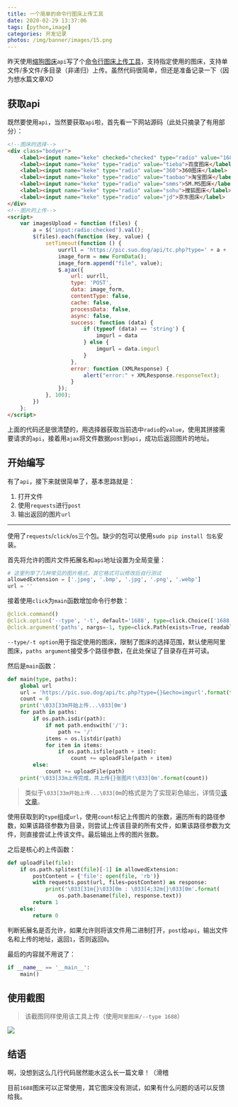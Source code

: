 ```yaml
---
title: 一个简单的命令行图床上传工具
date: 2020-02-29 13:37:06
tags: [python,image]
categories: 开发记录
photos: /img/banner/images/15.png
---
```


昨天使用[缩狗图床](https://pic.suo.dog)`api`写了个[命令行图床上传工具](https://github.com/jeasonlau/python-scripts/blob/master/imagehost.py)，支持指定使用的图床，支持单文件/多文件/多目录（非递归）上传。虽然代码很简单，但还是准备记录一下（因为想水篇文章XD

<!--more-->

## 获取api

既然要使用`api`，当然要获取`api`啦，首先看一下网站源码（此处只摘录了有用部分）：

```html
<!--图床的选择-->
<div class="bodyer">
    <label><input name="keke" checked="checked" type="radio" value="1688">阿里图床</label>
    <label><input name="keke" type="radio" value="tieba">百度图床</label>
    <label><input name="keke" type="radio" value="360">360图床</label>
    <label><input name="keke" type="radio" value="taobao">淘宝图床</label>
    <label><input name="keke" type="radio" value="smms">SM.MS图床</label>
    <label><input name="keke" type="radio" value="sohu">搜狐图床</label>
    <label><input name="keke" type="radio" value="jd">京东图床</label>
</div>
<!--图片的上传-->
<script>
    var imagesUpload = function (files) {
        a = $('input:radio:checked').val();
        $(files).each(function (key, value) {
            setTimeout(function () {
                uurrll = 'https://pic.suo.dog/api/tc.php?type=' + a + '&echo=imgurl'
                image_form = new FormData();
                image_form.append("file", value);
                $.ajax({
                    url: uurrll,
                    type: 'POST',
                    data: image_form,
                    contentType: false,
                    cache: false,
                    processData: false,
                    async: false,
                    success: function (data) {
                        if (typeof (data) == 'string') {
                            imgurl = data
                        } else {
                            imgurl = data.imgurl
                        }
                    },
                    error: function (XMLResponse) {
                        alert("error:" + XMLResponse.responseText);
                    }
                });
            }, 100);
        })
    };
</script>
```

上面的代码还是很清楚的，用选择器获取当前选中`radio`的`value`，使用其拼接需要请求的`api`，接着用`ajax`将文件数据`post`到`api`，成功后返回图片的地址。

## 开始编写

有了`api`，接下来就很简单了，基本思路就是：

1. 打开文件
2. 使用`requests`进行`post`
3. 输出返回的图片`url`

----

使用了`requests`/`click`/`os`三个包。缺少的包可以使用`sudo pip install 包名`安装。

首先将允许的图片文件拓展名和`api`地址设置为全局变量：

```python
# 这里列举了几种常见的图片格式，其它格式可以修改后自行测试
allowedExtension = ['.jpeg', '.bmp', '.jpg', '.png', '.webp']
url = ''
```

接着使用`click`为`main`函数增加命令行参数：

```python
@click.command()
@click.option('--type', '-t', default='1688', type=click.Choice(['1688', 'tieba', '360', 'taobao', 'smms', 'sohu', 'jd']), help='image hosting service.')
@click.argument('paths', nargs=-1, type=click.Path(exists=True, readable=True))
```

`--type/-t option`用于指定使用的图床，限制了图床的选择范围，默认使用阿里图床，`paths argument`接受多个路径参数，在此处保证了目录存在并可读。

然后是`main`函数：

```python
def main(type, paths):
    global url
    url = 'https://pic.suo.dog/api/tc.php?type={}&echo=imgurl'.format(type)
    count = 0
    print('\033[33m开始上传...\033[0m')
    for path in paths:
        if os.path.isdir(path):
            if not path.endswith('/'):
                path += '/'
            items = os.listdir(path)
            for item in items:
                if os.path.isfile(path + item):
                    count += uploadFile(path + item)
        else:
            count += uploadFile(path)
    print('\033[33m上传完成，共上传{}张图片!\033[0m'.format(count))
```

> 类似于`\033[33m开始上传...\033[0m`的格式是为了实现彩色输出，详情见[该文章](https://www.liuhaolin.com/linux/318.html)。

使用获取到的`type`组成`url`，使用`count`标记上传图片的张数，遍历所有的路径参数，如果该路径参数为目录，则尝试上传该目录的所有文件，如果该路径参数为文件，则直接尝试上传该文件。最后输出上传的图片张数。

之后是核心的上传函数：

```python
def uploadFile(file):
    if os.path.splitext(file)[-1] in allowedExtension:
        postContent = {'file': open(file, 'rb')}
        with requests.post(url, files=postContent) as response:
            print('\033[31m{}\033[0m : \033[4;32m{}\033[0m'.format(
                os.path.basename(file), response.text))
        return 1
    else:
        return 0
```

判断拓展名是否允许，如果允许则将该文件用二进制打开，`post`给`api`，输出文件名和上传的地址，返回`1`，否则返回`0`。

最后的内容就不用说了：

```python
if __name__ == '__main__':
    main()
```

## 使用截图

> 该截图同样使用该工具上传（使用`阿里图床/--type 1688`）

![](https://ae01.alicdn.com/kf/U7999450fd3164007a8ced5305332715ep.png)

## 结语

啊，没想到这么几行代码居然能水这么长一篇文章！（滑稽

目前`1688`图床可以正常使用，其它图床没有测试，如果有什么问题的话可以反馈给我。